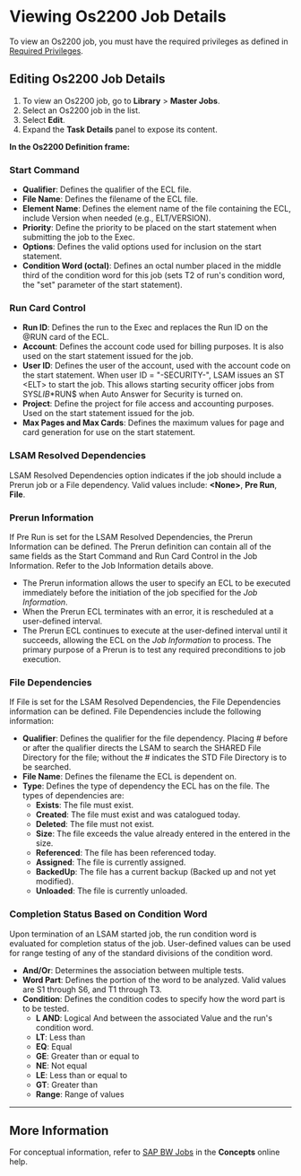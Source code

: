 # Viewing Os2200 Job Details

To view an Os2200 job, you must have the required privileges as defined in [Required Privileges](../Accessing-Master-Jobs.md#required-privileges).

## Editing Os2200 Job Details

1. To view an Os2200 job, go to **Library** > **Master Jobs**.
1. Select an Os2200 job in the list.
1. Select **Edit**.
1. Expand the **Task Details** panel to expose its content.

**In the Os2200 Definition frame:**

### Start Command

- **Qualifier**: Defines the qualifier of the ECL file.
- **File Name**: Defines the filename of the ECL file.
- **Element Name**: Defines the element name of the file containing
  the ECL, include Version when needed (e.g., ELT/VERSION).
- **Priority**: Define the priority to be placed on the start
  statement when submitting the job to the Exec.
- **Options**: Defines the valid options used for inclusion on the
  start statement.
- **Condition Word (octal)**: Defines an octal number placed in the
  middle third of the condition word for this job (sets T2 of run's
  condition word, the "set" parameter of the start statement).

### Run Card Control

- **Run ID**: Defines the run to the Exec and replaces the Run ID on
  the \@RUN card of the ECL.
- **Account**: Defines the account code used for billing purposes. It
  is also used on the start statement issued for the job.
- **User ID**: Defines the user of the account, used with the account
  code on the start statement. When user ID = "-SECURITY-", LSAM
  issues an ST <ELT\> to start the job. This allows starting security
  officer jobs from SYS$LIB$\*RUN$ when Auto Answer for Security is
  turned on.
- **Project**: Define the project for file access and accounting
  purposes. Used on the start statement issued for the job.
- **Max Pages and Max Cards**: Defines the maximum values for page and
  card generation for use on the start statement.

### LSAM Resolved Dependencies

LSAM Resolved Dependencies option indicates if the job should include a
Prerun job or a File dependency. Valid values include: **<None\>**,
**Pre Run**, **File**.

### Prerun Information

If Pre Run is set for the LSAM Resolved Dependencies, the Prerun
Information can be defined. The Prerun definition can contain all of the
same fields as the Start Command and Run Card Control in the Job
Information. Refer to the Job Information details above.

- The Prerun information allows the user to specify an ECL to be
  executed immediately before the initiation of the job specified for
  the _Job Information_.
- When the Prerun ECL terminates with an error, it is rescheduled at a
  user-defined interval.
- The Prerun ECL continues to execute at the user-defined interval
  until it succeeds, allowing the ECL on the _Job Information_ to
  process. The primary purpose of a Prerun is to test any required
  preconditions to job execution.

### File Dependencies

If File is set for the LSAM Resolved Dependencies, the File Dependencies
information can be defined. File Dependencies include the following
information:

- **Qualifier**: Defines the qualifier for the file dependency.
  Placing \# before or after the qualifier directs the
  LSAM to search the SHARED File Directory for the file; without the \# indicates the STD File Directory is to be
  searched.
- **File Name**: Defines the filename the ECL is dependent on.
- **Type**: Defines the type of dependency the ECL has on the file.
  The types of dependencies are:
  - **Exists**: The file must exist.
  - **Created**: The file must exist and was catalogued today.
  - **Deleted**: The file must not exist.
  - **Size**: The file exceeds the value already entered in the
    entered in the size.
  - **Referenced**: The file has been referenced today.
  - **Assigned**: The file is currently assigned.
  - **BackedUp**: The file has a current backup (Backed up and not
    yet modified).
  - **Unloaded**: The file is currently unloaded.

### Completion Status Based on Condition Word

Upon termination of an LSAM started job, the run condition word is evaluated for completion status of the job.
User-defined values can be used for range testing of any of the standard
divisions of the condition word.

- **And/Or**: Determines the association between multiple tests.
- **Word Part**: Defines the portion of the word to be analyzed. Valid
  values are S1 through S6, and T1 through T3.
- **Condition**: Defines the condition codes to specify how the word
  part is to be tested.
  - **L AND**: Logical And between the associated Value and the
    run's condition word.
  - **LT**: Less than
  - **EQ**: Equal
  - **GE**: Greater than or equal to
  - **NE**: Not equal
  - **LE**: Less than or equal to
  - **GT**: Greater than
  - **Range**: Range of values

---

## More Information

For conceptual information, refer to [SAP BW Jobs](../../../../../../../job-types/os-2200.md) in
the **Concepts** online help.
